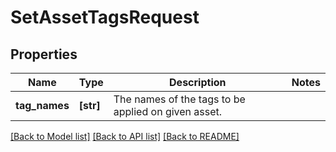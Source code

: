 # SetAssetTagsRequest

## Properties
Name | Type | Description | Notes
------------ | ------------- | ------------- | -------------
**tag_names** | **[str]** | The names of the tags to be applied on given asset. | 

[[Back to Model list]](../README.md#documentation-for-models) [[Back to API list]](../README.md#documentation-for-api-endpoints) [[Back to README]](../README.md)


